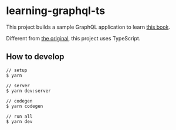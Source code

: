 # learning-graphql-ts

This project builds a sample GraphQL application to learn [this book](https://www.oreilly.com/library/view/learning-graphql/9781492030706/).

Different from [the original](https://github.com/MoonHighway/learning-graphql), this project uses TypeScript.

## How to develop
```
// setup
$ yarn

// server
$ yarn dev:server

// codegen
$ yarn codegen

// run all
$ yarn dev
```
